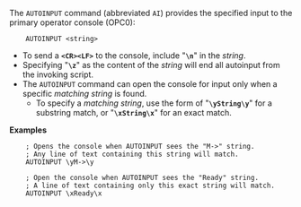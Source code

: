 <!-- SPDX-License-Identifier: LicenseRef-DPS8M-Doc OR LicenseRef-CF-GAL -->
<!-- SPDX-FileCopyrightText: 2022-2023 The DPS8M Development Team -->
<!-- scspell-id: scspell-id: 8e8d9a46-3233-11ed-968f-80ee73e9b8e7 -->
The `AUTOINPUT` command (abbreviated `AI`) provides the specified input to the
primary operator console (OPC0):

        AUTOINPUT <string>

* To send a **`<CR><LF>`** to the console, include "**`\n`**" in the *string*.
* Specifying "**`\z`**" as the content of the *string* will end all autoinput from the invoking script.
* The `AUTOINPUT` command can open the console for input only when a specific *matching string* is found.
  * To specify a *matching string*, use the form of "**`\yString\y`**" for a substring match, or "**`\xString\x`**" for an exact match.

**Examples**

        ; Opens the console when AUTOINPUT sees the "M->" string.
        ; Any line of text containing this string will match.
        AUTOINPUT \yM->\y

        ; Open the console when AUTOINPUT sees the "Ready" string.
        ; A line of text containing only this exact string will match.
        AUTOINPUT \xReady\x

